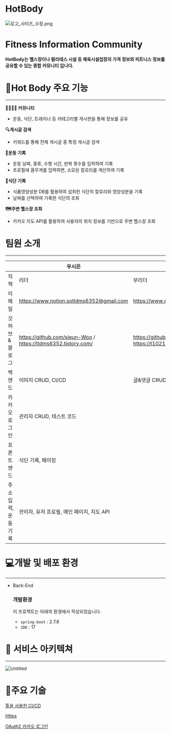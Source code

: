 # HotBody

![로고_사이즈_수정.png](HotBody%201e943056db35429795c61e4f93b846ed/%25EB%25A1%259C%25EA%25B3%25A0_%25EC%2582%25AC%25EC%259D%25B4%25EC%25A6%2588_%25EC%2588%2598%25EC%25A0%2595.png)

# **Fitness Information Community**

**HotBody는 헬스장이나 필라테스 시설 등 체육시설업장의 가격 정보와 피트니스 정보를 공유할 수 있는 종합 커뮤니티 입니다.**

# **💪Hot Body 주요 기능**

---

**👨‍👨‍👧‍👧 커뮤니티**

- 운동, 식단, 트레이너 등 카테고리별 게시판을 통해 정보를 공유

**🔍게시글 검색**

- 키워드를 통해 전체 게시글 중 특정 게시글 검색

🏃**운동 기록**

- 운동 날짜, 종류, 수행 시간, 반복 횟수를 입력하여 기록
- 프로필에 몸무게를 입력하면, 소모된 칼로리를 계산하여 기록

**🍱식단 기록**

- 식품영양성분 DB를 활용하여 섭취한 식단의 칼로리와 영양성분을 기록
- 날짜를 선택하여 기록한 식단의 조회

**🗺️주변 헬스장 조회**

- 카카오 지도 API를 활용하여 사용자의 위치 정보를 기반으로 주변 헬스장 조회

# 팀원 소개

---

|  | 우시은 | 박상욱 | 송지은 https://www.instagram.com/ddorong._.0226/ | https://github.com/tae993136  | https://github.com/milnil0228 |
| --- | --- | --- | --- | --- | --- |
| 직책 | 리더 | 부리더 | 팀원 | 팀원 | 팀원 |
| 이메일 | https://www.notion.sotldms6352@gmail.com | https://www.notion.sopsw1375@gmail.com | HotBody%201e943056db35429795c61e4f93b846ed.md | https://www.notion.sotae993136@gmail.com | https://www.notion.somilnil0228@gamil.com |
| 깃허브 & 블로그 | https://github.com/sieun-Woo  / https://tldms6352.tistory.com/ | https://github.com/Newbie1031  / https://t1021.tistory.com/ | https://github.com/dorong0226 | https://github.com/tae993136 / https://codingprac.tistory.com/ | https://github.com/milnil0228  / blog |
| 백엔드 | 이미지 CRUD, CI/CD | 글&댓글 CRUD | 유저, 트레이너 CRUD | 운동 기록 CRUD, 신고 기능,  
카카오 로그인 | 관리자 CRUD, 테스트 코드 |
| 프론트 엔드 | 식단 기록, 페이징 |  | 커뮤니티  | 신고, 카카오 로그인,
주소 입력, 운동 기록 | 관리자, 유저 프로필, 메인 페이지, 지도 API |

# 💻개발 및 배포 환경

---

- Back-End
    
    ### 개발환경
    
    이 프로젝트는 아래의 환경에서 작성되었습니다.
    
    - `spring-boot` : 2.7.8
    - `JDK` : 17

# 🐣 서비스 아키텍쳐

---

![Untitled](HotBody%201e943056db35429795c61e4f93b846ed/Untitled.png)

# 🔎주요 기술

[툴을 사용한 CI/CD](HotBody%201e943056db35429795c61e4f93b846ed/%E1%84%90%E1%85%AE%E1%86%AF%E1%84%8B%E1%85%B3%E1%86%AF%20%E1%84%89%E1%85%A1%E1%84%8B%E1%85%AD%E1%86%BC%E1%84%92%E1%85%A1%E1%86%AB%20CI%20CD%205b0b7e909080452ab717d574edb72257.md)

[Https](HotBody%201e943056db35429795c61e4f93b846ed/Https%202b816148f82643e1a122838e342ec641.md)

[OAuth2 카카오 로그인](HotBody%201e943056db35429795c61e4f93b846ed/OAuth2%20%E1%84%8F%E1%85%A1%E1%84%8F%E1%85%A1%E1%84%8B%E1%85%A9%20%E1%84%85%E1%85%A9%E1%84%80%E1%85%B3%E1%84%8B%E1%85%B5%E1%86%AB%200c8d76fa1e5b4d65acbdd21ef3ca96c9.md)
